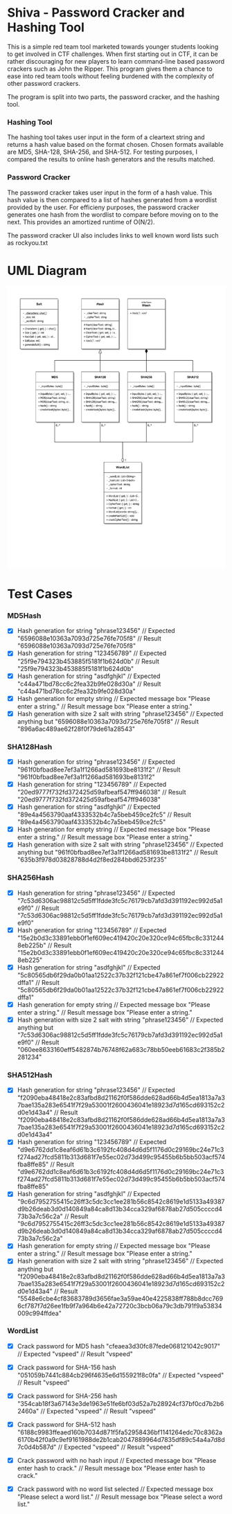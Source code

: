 # Shiva - Password Cracker and Hashing Tool
This is a simple red team tool marketed towards younger students looking to get involved in CTF challenges. When first starting out in CTF, it can be rather discouraging for new players to learn command-line based password crackers such as John the Ripper. This program gives them a chance to ease into red team tools without feeling burdened with the complexity of other password crackers.

The program is split into two parts, the password cracker, and the hashing tool.

### Hashing Tool
The hashing tool takes user input in the form of a cleartext string and returns a hash value based on the format chosen. Chosen formats available are MD5, SHA-128, SHA-256, and SHA-512. For testing purposes, I compared the results to online hash generators and the results matched.

### Password Cracker
The password cracker takes user input in the form of a hash value. This hash value is then compared to a list of hashes generated from a wordlist provided by the user. For efficieny purposes, the password cracker generates one hash from the wordlist to compare before moving on to the next. This provides an amortized runtime of O(N/2).

The password cracker UI also includes links to well known word lists such as rockyou.txt

# UML Diagram
![Screenshot](Shiva%20UML%20Diagram-1.png)

# Test Cases

### MD5Hash
- [x] Hash generation for string "phrase123456" // Expected "6596088e10363a7093d725e76fe705f8" // Result "6596088e10363a7093d725e76fe705f8"
- [x] Hash generation for string "123456789" // Expected "25f9e794323b453885f5181f1b624d0b" // Result "25f9e794323b453885f5181f1b624d0b"
- [x] Hash generation for string "asdfghjkl" // Expected "c44a471bd78cc6c2fea32b9fe028d30a" // Result "c44a471bd78cc6c2fea32b9fe028d30a"
- [x] Hash generation for empty string // Expected message box "Please enter a string." // Result message box "Please enter a string."
- [x] Hash generation with size 2 salt with string "phrase123456" // Expected anything but "6596088e10363a7093d725e76fe705f8" // Result "896a6ac489ae62f28f0f79de61a28543"

### SHA128Hash
- [x] Hash generation for string "phrase123456" // Expected "961f0bfbad8ee7ef3a1f1266ad581693be8131f2" // Result "961f0bfbad8ee7ef3a1f1266ad581693be8131f2"
- [x] Hash generation for string "123456789" // Expected "20ed9777f732fd372425d59afbeaf547ff946038" // Result "20ed9777f732fd372425d59afbeaf547ff946038"
- [x] Hash generation for string "asdfghjkl" // Expected "89e4a4563790aaf4333532b4c7a5beb459ce2fc5" // Result "89e4a4563790aaf4333532b4c7a5beb459ce2fc5"
- [x] Hash generation for empty string // Expected message box "Please enter a string." // Result message box "Please enter a string."
- [x] Hash generation with size 2 salt with string "phrase123456" // Expected anything but "961f0bfbad8ee7ef3a1f1266ad581693be8131f2" // Result "635b3f978d03828788d4d2f8ed284bbd6253f235"

### SHA256Hash
- [x] Hash generation for string "phrase123456" // Expected "7c53d6306ac98812c5d5ff1fdde3fc5c76179cb7afd3d391192ec992d5a1e9f0" // Result "7c53d6306ac98812c5d5ff1fdde3fc5c76179cb7afd3d391192ec992d5a1e9f0"
- [x] Hash generation for string "123456789" // Expected "15e2b0d3c33891ebb0f1ef609ec419420c20e320ce94c65fbc8c3312448eb225b" // Result "15e2b0d3c33891ebb0f1ef609ec419420c20e320ce94c65fbc8c3312448eb225"
- [x] Hash generation for string "asdfghjkl" // Expected "5c80565db6f29da0b01aa12522c37b32f121cbe47a861ef7f006cb22922dffa1" // Result "5c80565db6f29da0b01aa12522c37b32f121cbe47a861ef7f006cb22922dffa1"
- [x] Hash generation for empty string // Expected message box "Please enter a string." // Result message box "Please enter a string."
- [x] Hash generation with size 2 salt with string "phrase123456" // Expected anything but "7c53d6306ac98812c5d5ff1fdde3fc5c76179cb7afd3d391192ec992d5a1e9f0" // Result "060ee8633160eff5482874b76748f62a683c78bb50eeb61683c2f385b2281234"

### SHA512Hash
- [x] Hash generation for string "phrase123456" // Expected "f2090eba48418e2c83afbd8d21162f0f586dde628ad66b4d5ea1813a7a37bae135a283e6541f7f29a53001f2600436041e18923d7d165cd693152c2d0e1d43a4" // Result "f2090eba48418e2c83afbd8d21162f0f586dde628ad66b4d5ea1813a7a37bae135a283e6541f7f29a53001f2600436041e18923d7d165cd693152c2d0e1d43a4"
- [x] Hash generation for string "123456789" // Expected "d9e6762dd1c8eaf6d61b3c6192fc408d4d6d5f1176d0c29169bc24e71c3f274ad27fcd5811b313d681f7e55ec02d73d499c95455b6b5bb503acf574fba8ffe85" // Result "d9e6762dd1c8eaf6d61b3c6192fc408d4d6d5f1176d0c29169bc24e71c3f274ad27fcd5811b313d681f7e55ec02d73d499c95455b6b5bb503acf574fba8ffe85"
- [x] Hash generation for string "asdfghjkl" // Expected "9c6d7952755415c26ff3c5dc3cc1ee281b56c8542c8619e1d5133a49387d9b26deab3d0d140849a84ca8d13b34cca329af6878ab27d505ccccd473b3a7c56c2a" // Result "9c6d7952755415c26ff3c5dc3cc1ee281b56c8542c8619e1d5133a49387d9b26deab3d0d140849a84ca8d13b34cca329af6878ab27d505ccccd473b3a7c56c2a"
- [x] Hash generation for empty string // Expected message box "Please enter a string." // Result message box "Please enter a string."
- [x] Hash generation with size 2 salt with string "phrase123456" // Expected anything but "f2090eba48418e2c83afbd8d21162f0f586dde628ad66b4d5ea1813a7a37bae135a283e6541f7f29a53001f2600436041e18923d7d165cd693152c2d0e1d43a4" // Result "5548e6cbe4cf83683789d3656fae3a59ae40e4225838ff788b8dcc7696cf787f7d26ee1fb9f7a964b6e42a72720c3bcb06a79c3db791f9a53834009c994ffdea"

### WordList
- [x] Crack password for MD5 hash "cfeaea3d30fc87fede068121042c9017" // Expected "vspeed" // Result "vspeed"
- [x] Crack password for SHA-156 hash "051059b7441c884cb296f4635e6d155921f8c0fa" // Expected "vspeed" // Result "vspeed"
- [x] Crack password for SHA-256 hash "354cab18f3a67143e3de1963e51fe6bf03d52a7b28924cf37bf0cd7b2b62460a" // Expected "vspeed" // Result "vspeed"
- [x] Crack password for SHA-512 hash "6188c9983ffeaed160b7034d871f5fa52958436bf1141264edc70c8362a6170b42f0a9c9ef9161988de2b1cab2047889964d7835df89c54a4a7d8d7c0d4b587d" // Expected "vspeed" // Result "vspeed"
- [x] Crack password with no hash input // Expected message box "Please enter hash to crack." // Result message box "Please enter hash to crack."
- [x] Crack password with no word list selected // Expected message box "Please select a word list." // Result message box "Please select a word list."



